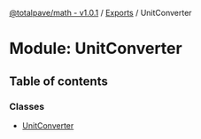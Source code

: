 [@totalpave/math - v1.0.1](../README.md) / [Exports](../modules.md) / UnitConverter

# Module: UnitConverter

## Table of contents

### Classes

- [UnitConverter](../classes/UnitConverter.UnitConverter-1.md)
